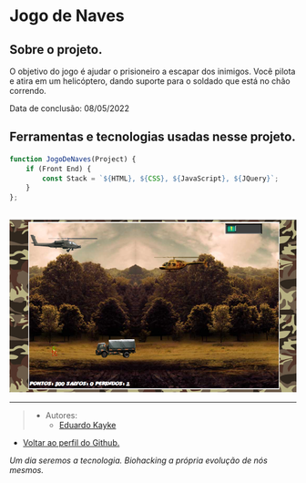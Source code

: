 # Jogo de Naves

## Sobre o projeto.
O objetivo do jogo é ajudar o prisioneiro a escapar dos inimigos. Você pilota e atira em um helicóptero, dando suporte para o soldado que está no chão correndo.

Data de conclusão: 08/05/2022

## Ferramentas e tecnologias usadas nesse projeto.
 
```js
function JogoDeNaves(Project) {
    if (Front End) {
        const Stack = `${HTML}, ${CSS}, ${JavaScript}, ${JQuery}`;
    } 
};
```
<br>

<div align="center">

<img src="Projeto/img/readme.png" alt="Resgate Jogo de Naves" width="800"/>

</div>

---

> - Autores: 
>   - [Eduardo Kayke](https://github.com/EduardoKayke "Perfil do Eduardo")

- [Voltar ao perfil do Github.](https://github.com/EduardoKayke "Perfil do Eduardo")

_Um dia seremos a tecnologia. Biohacking a própria evolução de nós mesmos._
